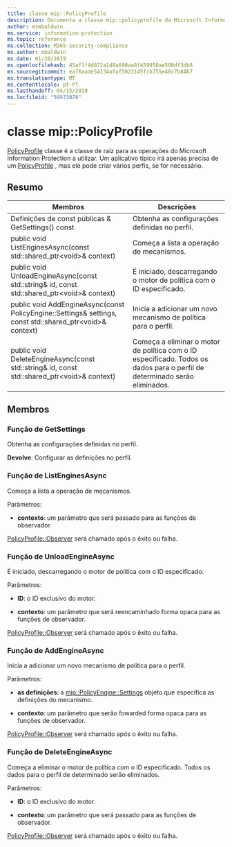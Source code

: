 ```yaml
---
title: classe mip::PolicyProfile
description: Documenta a classe mip::policyprofile da Microsoft Information Protection (MIP) SDK.
author: msmbaldwin
ms.service: information-protection
ms.topic: reference
ms.collection: M365-security-compliance
ms.author: mbaldwin
ms.date: 01/28/2019
ms.openlocfilehash: 45af1f4d072a1d8a690aa8f459950ae500df3db8
ms.sourcegitcommit: ea76aade54134afaf5023145fcb755e40c7b84b7
ms.translationtype: MT
ms.contentlocale: pt-PT
ms.lasthandoff: 04/15/2019
ms.locfileid: "59573878"
---
```

# <a name="class-mippolicyprofile"></a>classe mip::PolicyProfile 
[PolicyProfile](class_mip_policyprofile.md) classe é a classe de raiz para as operações do Microsoft Information Protection a utilizar. Um aplicativo típico irá apenas precisa de um [PolicyProfile](class_mip_policyprofile.md) , mas ele pode criar vários perfis, se for necessário.
  
## <a name="summary"></a>Resumo
 Membros                        | Descrições                                
--------------------------------|---------------------------------------------
Definições de const públicas & GetSettings() const  |  Obtenha as configurações definidas no perfil.
public void ListEnginesAsync(const std::shared_ptr\<void\>& context)  |  Começa a lista a operação de mecanismos.
public void UnloadEngineAsync(const std::string& id, const std::shared_ptr\<void\>& context)  |  É iniciado, descarregando o motor de política com o ID especificado.
public void AddEngineAsync(const PolicyEngine::Settings& settings, const std::shared_ptr\<void\>& context)  |  Inicia a adicionar um novo mecanismo de política para o perfil.
public void DeleteEngineAsync(const std::string& id, const std::shared_ptr\<void\>& context)  |  Começa a eliminar o motor de política com o ID especificado. Todos os dados para o perfil de determinado serão eliminados.
  
## <a name="members"></a>Membros
  
### <a name="getsettings-function"></a>Função de GetSettings
Obtenha as configurações definidas no perfil.

  
**Devolve**: Configurar as definições no perfil.
  
### <a name="listenginesasync-function"></a>Função de ListEnginesAsync
Começa a lista a operação de mecanismos.

Parâmetros:  
* **contexto**: um parâmetro que será passado para as funções de observador. 


[PolicyProfile::Observer](class_mip_policyprofile_observer.md) será chamado após o êxito ou falha.
  
### <a name="unloadengineasync-function"></a>Função de UnloadEngineAsync
É iniciado, descarregando o motor de política com o ID especificado.

Parâmetros:  
* **ID**: o ID exclusivo do motor. 


* **contexto**: um parâmetro que será reencaminhado forma opaca para as funções de observador. 


[PolicyProfile::Observer](class_mip_policyprofile_observer.md) será chamado após o êxito ou falha.
  
### <a name="addengineasync-function"></a>Função de AddEngineAsync
Inicia a adicionar um novo mecanismo de política para o perfil.

Parâmetros:  
* **as definições**: a [mip::PolicyEngine::Settings](class_mip_policyengine_settings.md) objeto que especifica as definições do mecanismo. 


* **contexto**: um parâmetro que serão fowarded forma opaca para as funções de observador. 


[PolicyProfile::Observer](class_mip_policyprofile_observer.md) será chamado após o êxito ou falha.
  
### <a name="deleteengineasync-function"></a>Função de DeleteEngineAsync
Começa a eliminar o motor de política com o ID especificado. Todos os dados para o perfil de determinado serão eliminados.

Parâmetros:  
* **ID**: o ID exclusivo do motor. 


* **contexto**: um parâmetro que será passado para as funções de observador. 


[PolicyProfile::Observer](class_mip_policyprofile_observer.md) será chamado após o êxito ou falha.